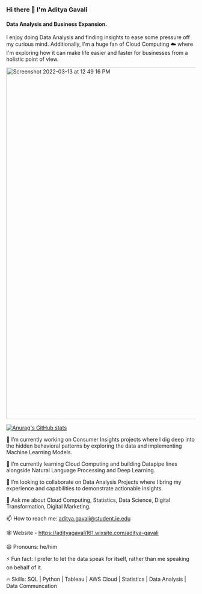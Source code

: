 ### Hi there 👋 I'm Aditya Gavali
#### Data Analysis and Business Expansion.
I enjoy doing Data Analysis and finding insights to ease some pressure off my curious mind. Additionally, I'm a huge fan of Cloud Computing ☁️ where I'm exploring how it can make life easier and faster for businesses from a holistic point of view.

<img width="934" alt="Screenshot 2022-03-13 at 12 49 16 PM" src="https://user-images.githubusercontent.com/54794852/158058313-2a1886ee-bff4-4b4b-83ca-1aab388efe1e.png">


[![Anurag's GitHub stats](https://github-readme-stats.vercel.app/api?username=aditya12997)](https://github.com/anuraghazra/github-readme-stats)

🔭 I’m currently working on Consumer Insights projects where I dig deep into the hidden behavioral patterns by exploring the data and implementing Machine Learning Models.

🌱 I’m currently learning Cloud Computing and building Datapipe lines alongside Natural Language Processing and Deep Learning.
 
👯 I’m looking to collaborate on Data Analysis Projects where I bring my experience and capabilities to demonstrate actionable insights.
 
💬 Ask me about Cloud Computing, Statistics, Data Science, Digital Transformation, Digital Marketing.
 
📫 How to reach me: aditya.gavali@student.ie.edu
 
 🕸 Website - https://adityagavali161.wixsite.com/aditya-gavali
 
😄 Pronouns: he/him
 
⚡ Fun fact: I prefer to let the data speak for itself, rather than me speaking on behalf of it.

🔥 Skills: 
    SQL |
    Python |
    Tableau |
    AWS Cloud |
    Statistics |
    Data Analysis  |
    Data Communcation 



